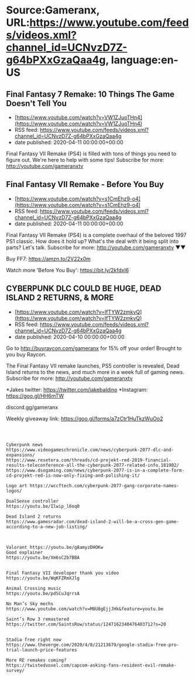 # Source:Gameranx, URL:https://www.youtube.com/feeds/videos.xml?channel_id=UCNvzD7Z-g64bPXxGzaQaa4g, language:en-US

## Final Fantasy 7 Remake: 10 Things The Game Doesn't Tell You
 - [https://www.youtube.com/watch?v=VW1ZJuoTHn4](https://www.youtube.com/watch?v=VW1ZJuoTHn4)
 - RSS feed: https://www.youtube.com/feeds/videos.xml?channel_id=UCNvzD7Z-g64bPXxGzaQaa4g
 - date published: 2020-04-11 00:00:00+00:00

Final Fantasy VII Remake (PS4) is filled with tons of things you need to figure out. We're here to help with some tips!
Subscribe for more: http://youtube.com/gameranxtv

## Final Fantasy VII Remake - Before You Buy
 - [https://www.youtube.com/watch?v=s1CmEhz9-o4](https://www.youtube.com/watch?v=s1CmEhz9-o4)
 - RSS feed: https://www.youtube.com/feeds/videos.xml?channel_id=UCNvzD7Z-g64bPXxGzaQaa4g
 - date published: 2020-04-11 00:00:00+00:00

Final Fantasy VII Remake (PS4) is a complete overhaul of the beloved 1997 PS1 classic. How does it hold up? What's the deal with it being split into parts? Let's talk.
Subscribe for more: http://youtube.com/gameranxtv ▼▼


Buy FF7: https://amzn.to/2V22x0m



Watch more 'Before You Buy': https://bit.ly/2kfdxI6

## CYBERPUNK DLC COULD BE HUGE, DEAD ISLAND 2 RETURNS, & MORE
 - [https://www.youtube.com/watch?v=IfTYW2zmkvQ](https://www.youtube.com/watch?v=IfTYW2zmkvQ)
 - RSS feed: https://www.youtube.com/feeds/videos.xml?channel_id=UCNvzD7Z-g64bPXxGzaQaa4g
 - date published: 2020-04-10 00:00:00+00:00

Go to http://buyraycon.com/gameranx for 15% off your order! Brought to you buy Raycon.

The Final Fantasy VII remake launches, PS5 controller is revealed, Dead Island returns to the news, and much more in a week full of gaming news.
Subscribe for more: http://youtube.com/gameranxtv 

*Jakes twitter: https://twitter.com/jakebaldino 
*Instagram: https://goo.gl/HH6mTW 

 discord.gg/gameranx 

 Weekly giveaway link: https://goo.gl/forms/a7zCtr1HuTkzWuOo2 



 ~~~~STORIES~~~~



Cyberpunk news
https://www.videogameschronicle.com/news/cyberpunk-2077-dlc-and-expansions/
https://www.resetera.com/threads/cd-projekt-red-2019-financial-results-teleconference-all-the-cyberpunk-2077-related-info.181902/
https://www.dsogaming.com/news/cyberpunk-2077-is-in-a-complete-form-cd-projekt-red-is-now-only-fixing-and-polishing-it/

Logo art https://wccftech.com/cyberpunk-2077-gang-corporate-names-logos/

DualSense controller
https://youtu.be/Ilwip_l6oq0

Dead Island 2 returns
https://www.gamesradar.com/dead-island-2-will-be-a-cross-gen-game-according-to-a-new-job-listing/



Valorant https://youtu.be/g8amyzDHOKw
Good explainer
https://youtu.be/Xm6sC2b7BBA


Final Fantasy VII developer thank you video
https://youtu.be/WqKFZRmXJlg

Animal Crossing music
https://youtu.be/pdSCuJqrrsA

No Man’s Sky mechs
https://www.youtube.com/watch?v=M0U8gEjjJHk&feature=youtu.be

Saint’s Row 3 remastered
https://twitter.com/SaintsRow/status/1247162340476403712?s=20


Stadia free right now
https://www.theverge.com/2020/4/8/21213679/google-stadia-free-pro-trial-launch-price-features

More RE remakes coming?
https://twistedvoxel.com/capcom-asking-fans-resident-evil-remake-survey/

